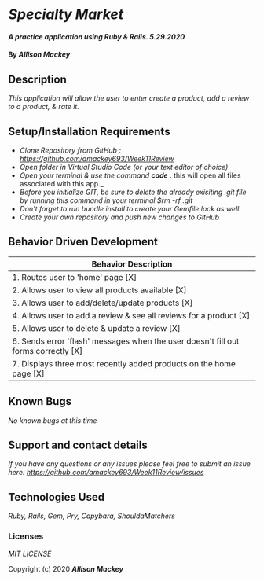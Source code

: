 # _Specialty Market_

#### _A practice application using Ruby & Rails. 5.29.2020_

#### By _**Allison Mackey**_

## Description

_This application will allow the user to enter create a product, add a review to a product, & rate it._ 

## Setup/Installation Requirements

* _Clone Repository from GitHub :  https://github.com/amackey693/Week11Review_
* _Open folder in Virtual Studio Code (or your text editor of choice)_
* _Open your terminal & use the command **code .**_ this will open all files associated with this app._
* _Before you initialize GIT, be sure to delete the already exisiting .git file by running this command in your terminal $rm -rf .git_
* _Don't forget to run bundle install to create your Gemfile.lock as well._
* _Create your own repository and push new changes to GitHub_

## Behavior Driven Development 


|   Behavior Description        |
|-------------------------------|
| 1. Routes user to 'home' page [X]|
| 2. Allows user to view all products available [X]|
| 3. Allows user to add/delete/update products [X]|
| 4. Allows user to add a review & see all reviews for a product [X]|
| 5. Allows user to delete & update a review [X]|
| 6. Sends error 'flash' messages when the user doesn't fill out forms correctly [X]|
| 7. Displays three most recently added products on the home page [X]|


## Known Bugs

_No known bugs at this time_

## Support and contact details

_If you have any questions or any issues please feel free to submit an issue here: https://github.com/amackey693/Week11Review/issues_

## Technologies Used

_Ruby, Rails, Gem, Pry, Capybara, ShouldaMatchers_ 


### Licenses
*MIT LICENSE*

Copyright (c) 2020 **_Allison Mackey_**
